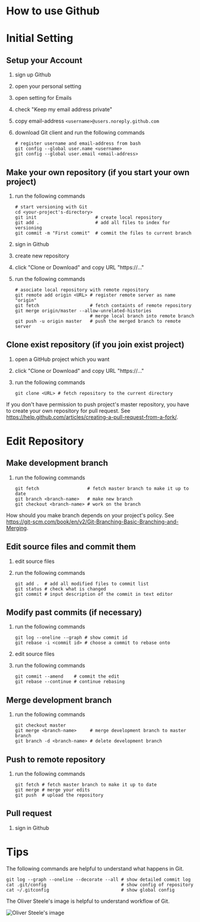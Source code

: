How to use Github
=================


Initial Setting
===============

Setup your Account
------------------

1.  sign up Github
2.  open your personal setting
3.  open setting for Emails
4.  check "Keep my email address private"
5.  copy email-address `<username>@users.noreply.github.com`
6.  download Git client and run the following commands

        # register username and email-address from bash
        git config --global user.name <username>
        git config --global user.email <email-address>


Make your own repository (if you start your own project)
------------------------

1.  run the following commands

        # start versioning with Git
        cd <your-project's-directory>
        git init                      # create local repository
        git add .                     # add all files to index for versioning
        git commit -m "First commit"  # commit the files to current branch

2.  sign in Github
3.  create new repository
4.  click "Clone or Download" and copy URL "https://..."
5.  run the following commands

        # asociate local repository with remote repository
        git remote add origin <URL> # register remote server as name "origin"
        git fetch                   # fetch containts of remote repository
        git merge origin/master --allow-unrelated-histories
                                    # merge local branch into remote branch
        git push -u origin master   # push the merged branch to remote server


Clone exist repository (if you join exist project)
----------------------

1.  open a GitHub project which you want
2.  click "Clone or Download" and copy URL "https://..."
3.  run the following commands

        git clone <URL> # fetch repository to the current directory

If you don't have permission to push project's master repository,
you have to create your own repository for pull request.
See <https://help.github.com/articles/creating-a-pull-request-from-a-fork/>.


Edit Repository
===============

Make development branch
-----------------------

1.  run the following commands

        git fetch                  # fetch master branch to make it up to date
        git branch <branch-name>   # make new branch
        git checkout <branch-name> # work on the branch

How should you make branch depends on your project's policy.
See <https://git-scm.com/book/en/v2/Git-Branching-Basic-Branching-and-Merging>.


Edit source files and commit them
---------------------------------

1.  edit source files
2.  run the following commands

        git add .  # add all modified files to commit list
        git status # check what is changed
        git commit # input description of the commit in text editor


Modify past commits (if necessary)
-------------------

1.  run the following commands

        git log --oneline --graph # show commit id
        git rebase -i <commit id> # choose a commit to rebase onto

2.  edit source files
3.  run the following commands

        git commit --amend    # commit the edit
        git rebase --continue # continue rebasing


Merge development branch
------------------------

1.  run the following commands

        git checkout master
        git merge <branch-name>     # merge development branch to master branch
        git branch -d <branch-name> # delete development branch


Push to remote repository
-------------------------

1.  run the following commands

        git fetch # fetch master branch to make it up to date
        git merge # merge your edits
        git push  # upload the repository


Pull request
------------

1.  sign in Github


Tips
====

The following commands are helpful to understand what happens in Git.

    git log --graph --oneline --decorate --all # show detailed commit log
    cat .git/config                            # show config of repository
    cat ~/.gitconfig                           # show global config

The Oliver Steele's image is helpful to understand workflow of Git.

![Oliver Steele's image](https://i.stack.imgur.com/XwVzT.png)



